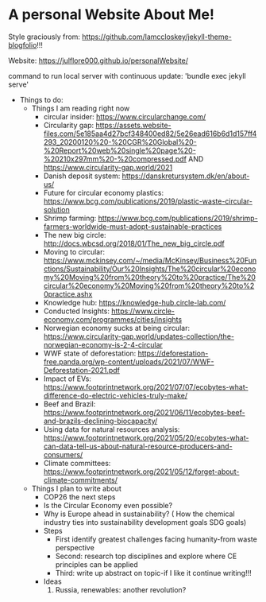 #  A personal Website About Me!

Style graciously from: https://github.com/lamccloskey/jekyll-theme-blogfolio!!!


Website: https://julflore000.github.io/personalWebsite/

command to run local server with continuous update: 'bundle exec jekyll serve'


* Things to do:
    * Things I am reading right now
        * circular insider: https://www.circularchange.com/
        * Circularity gap: https://assets.website-files.com/5e185aa4d27bcf348400ed82/5e26ead616b6d1d157ff4293_20200120%20-%20CGR%20Global%20-%20Report%20web%20single%20page%20-%20210x297mm%20-%20compressed.pdf AND https://www.circularity-gap.world/2021
        * Danish deposit system: https://danskretursystem.dk/en/about-us/
        * Future for circular economy plastics: https://www.bcg.com/publications/2019/plastic-waste-circular-solution
        * Shrimp farming: https://www.bcg.com/publications/2019/shrimp-farmers-worldwide-must-adopt-sustainable-practices
        * The new big circle: http://docs.wbcsd.org/2018/01/The_new_big_circle.pdf
        * Moving to circular: https://www.mckinsey.com/~/media/McKinsey/Business%20Functions/Sustainability/Our%20Insights/The%20circular%20economy%20Moving%20from%20theory%20to%20practice/The%20circular%20economy%20Moving%20from%20theory%20to%20practice.ashx
        * Knowledge hub: https://knowledge-hub.circle-lab.com/
        * Conducted Insights: https://www.circle-economy.com/programmes/cities/insights
        * Norwegian economy sucks at being circular: https://www.circularity-gap.world/updates-collection/the-norwegian-economy-is-2-4-circular
        * WWF state of deforestation: https://deforestation-free.panda.org/wp-content/uploads/2021/07/WWF-Deforestation-2021.pdf
        * Impact of EVs: https://www.footprintnetwork.org/2021/07/07/ecobytes-what-difference-do-electric-vehicles-truly-make/
        * Beef and Brazil: https://www.footprintnetwork.org/2021/06/11/ecobytes-beef-and-brazils-declining-biocapacity/
        * Using data for natural resources analysis: https://www.footprintnetwork.org/2021/05/20/ecobytes-what-can-data-tell-us-about-natural-resource-producers-and-consumers/
        * Climate committees: https://www.footprintnetwork.org/2021/05/12/forget-about-climate-commitments/
    * Things I plan to write about
        * COP26 the next steps
        * Is the Circular Economy even possible?
        * Why is Europe ahead in sustainability?
        ( How the chemical industry ties into sustainability development goals SDG goals)
        * Steps
            * First identify greatest challenges facing humanity-from waste perspective
            * Second: research top disciplines and explore where CE principles can be applied
            * Third: write up abstract on topic-if I like it continue writing!!!
        * Ideas
            1. Russia, renewables: another revolution?

